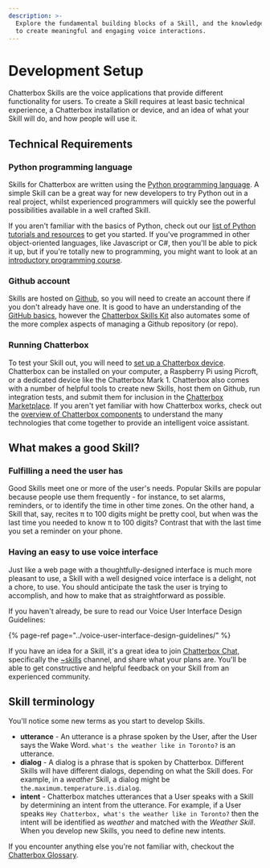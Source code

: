 ```yaml
---
description: >-
  Explore the fundamental building blocks of a Skill, and the knowledge required
  to create meaningful and engaging voice interactions.
---
```


# Development Setup

Chatterbox Skills are the voice applications that provide different functionality for users. To create a Skill requires at least basic technical experience, a Chatterbox installation or device, and an idea of what your Skill will do, and how people will use it.

## Technical Requirements

### Python programming language

Skills for Chatterbox are written using the [Python programming language](https://www.python.org/). A simple Skill can be a great way for new developers to try Python out in a real project, whilst experienced programmers will quickly see the powerful possibilities available in a well crafted Skill.

If you aren't familiar with the basics of Python, check out our [list of Python tutorials and resources](python-resources.md) to get you started. If you've programmed in other object-oriented languages, like Javascript or C\#, then you'll be able to pick it up, but if you're totally new to programming, you might want to look at an [introductory programming course](https://www.edx.org/course/introduction-computer-science-mitx-6-00-1x-11).

### Github account

Skills are hosted on [Github](https://github.com), so you will need to create an account there if you don't already have one. It is good to have an understanding of the [GitHub basics](https://guides.github.com/activities/hello-world/), however the [Chatterbox Skills Kit](../../chatterbox-technologies/chatterbox-skills-kit.md) also automates some of the more complex aspects of managing a Github repository \(or repo\).

### Running Chatterbox

To test your Skill out, you will need to [set up a Chatterbox device](../../using-chatterbox-ai/get-chatterbox/). Chatterbox can be installed on your computer, a Raspberry Pi using Picroft, or a dedicated device like the Chatterbox Mark 1. Chatterbox also comes with a number of helpful tools to create new Skills, host them on Github, run integration tests, and submit them for inclusion in the [Chatterbox Marketplace](https://market.chatterbox.ai). If you aren't yet familiar with how Chatterbox works, check out the [overview of Chatterbox components](http://chatterbox.ai/documentation/chatterbox-software-hardware/) to understand the many technologies that come together to provide an intelligent voice assistant.

## What makes a good Skill?

### Fulfilling a need the user has

Good Skills meet one or more of the user's needs. Popular Skills are popular because people use them frequently - for instance, to set alarms, reminders, or to identify the time in other time zones. On the other hand, a Skill that, say, recites π to 100 digits might be pretty cool, but when was the last time you needed to know π to 100 digits? Contrast that with the last time you set a reminder on your phone.

### Having an easy to use voice interface

Just like a web page with a thoughtfully-designed interface is much more pleasant to use, a Skill with a well designed voice interface is a delight, not a chore, to use. You should anticipate the task the user is trying to accomplish, and how to make that as straightforward as possible.

If you haven't already, be sure to read our Voice User Interface Design Guidelines:

{% page-ref page="../voice-user-interface-design-guidelines/" %}

If you have an idea for a Skill, it's a great idea to join [Chatterbox Chat](https://chat.chatterbox.ai), specifically the [~skills](https://chat.chatterbox.ai/community/channels/skills) channel, and share what your plans are. You'll be able to get constructive and helpful feedback on your Skill from an experienced community.

## Skill terminology

You'll notice some new terms as you start to develop Skills.

* **utterance** - An utterance is a phrase spoken by the User, after the User says the Wake Word. `what's the weather like in Toronto?` is an utterance.
* **dialog** - A dialog is a phrase that is spoken by Chatterbox. Different Skills will have different dialogs, depending on what the Skill does. For example, in a _weather_ Skill, a dialog might be `the.maximum.temperature.is.dialog`.
* **intent** - Chatterbox matches utterances that a User speaks with a Skill by determining an intent from the utterance. For example, if a User speaks `Hey Chatterbox, what's the weather like in Toronto?` then the intent will be identified as _weather_ and matched with the _Weather Skill_. When you develop new Skills, you need to define new intents.

If you encounter anything else you're not familiar with, checkout the [Chatterbox Glossary](../../about-chatterbox-ai/glossary.md).

